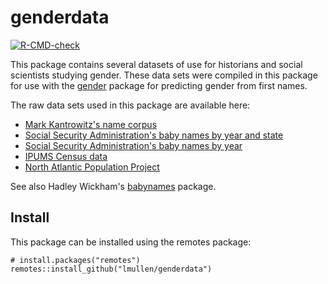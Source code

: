 # genderdata

<!-- badges: start -->
[![R-CMD-check](https://github.com/lmullen/genderdata/workflows/R-CMD-check/badge.svg)](https://github.com/lmullen/genderdata/actions)
<!-- badges: end -->

This package contains several datasets of use for historians and social scientists studying gender. These data sets were compiled in this package for use with the [gender](https://github.com/ropensci/gender) package for predicting gender from first names.

The raw data sets used in this package are available here:

-   [Mark Kantrowitz's name corpus](http://www.cs.cmu.edu/afs/cs/project/ai-repository/ai/areas/nlp/corpora/names/0.html)
-   [Social Security Administration's baby names by year and state](http://catalog.data.gov/dataset/baby-names-from-social-security-card-applications-data-by-state-and-district-of-)
-   [Social Security Administration's baby names by year](http://catalog.data.gov/dataset/baby-names-from-social-security-card-applications-national-level-data)
-   [IPUMS Census data](https://usa.ipums.org/)
-   [North Atlantic Population Project](https://www.nappdata.org/napp/)

See also Hadley Wickham's [babynames](https://github.com/hadley/babynames) package.

## Install

This package can be installed using the remotes package:

```
# install.packages("remotes")
remotes::install_github("lmullen/genderdata")
```
